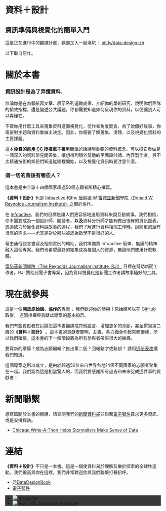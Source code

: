# 資料＋設計
## 資訊準備與視覺化的簡單入門

這是正在進行中的翻譯計畫，歡迎加入一起填坑！ [bit.ly/data-design-zh](http://bit.ly/data-design-zh)

以下取自原作。

<div id="about" class="content">
<h1>關於本書</h1>
<h3>資訊設計是為了<strong>弄懂資料</strong>.</h3>

<p>無論你是在為報紙寫文章、展示系列運動成果、介紹你的學術研究、說明你們團隊的績效指標，還是闡述公共議題，你都需要知道如何呈現你的資料，以便讓別人可以弄懂它。</p>

<p>不管你用什麼工具來蒐集資料進而視覺化，從作者角度而言，為了說個好故事，你需要對主題和資料集做出決定。因此，你需要了解蒐集、清理，以及視覺化資料的主要課題。</p>

<p>這本<strong>免費的<a href="https://creativecommons.org/licenses/by-nc-sa/4.0/deed.zh_TW" target="_blank">創用 CC 授權</a>電子書</strong>用簡單的話說明重要的資料概念。可以把它看做是一個深入的資料常見問答集，讓想得到額外幫助的平面設計師、內容製作者，與不太精通技術的鄉民們知道從哪裡開始，以及視覺化資訊時要注意什麼。</p>

<h3>這一切的背後有哪些人？</h3>

<p>這本書是由全球十四個國家超過50個志願者所精心撰寫。</p>

<p><strong>《資料＋設計》</strong>也是 <a href="infoactive.co" target="_blank">Infoactive</a> 和the <a href="http://www.rjionline.org/" target="_blank">唐納德·W·雷諾茲新聞學院（Donald W. Reynolds Journalism Institute）</a>之間的協作。</p>

<p>在 <a href="infoactive.co" target="_blank">Infoactive</a>，我們的目標是讓人們更容易地運用資料來說互動故事。我們相信，你不需要成為一個設計師、開發者，<strong>以及</strong>資料分析師才能夠做出很棒的資訊圖表。透過致力於簡化資料說故事的過程，我們了解進行資料相關工作時，說簡單的話有很高的需求——尤其是對於那些被認為數學不是很好的人。</p>

<p>藉由通俗語言書寫及相關實例的輔助，我們準備將 Infoactive 簡單、無痛的精神融入這個專案。我們也希望最終的結果成為每個人的資源，無論他們使用什麼軟體。</p>

<p><a href="http://www.rjionline.org/" target="_blank">雷諾茲新聞學院（The Reynolds Journalism Institute, RJI）</a> 目標在幫助新聞工作者。RJI 贊助此電子書專案，因為資料視覺化是新聞工作者講故事極好的工具。</p>
</div>

<div id="contribute" class="content">
   <h1>現在就參與</h1>

   <p>這是一個<strong>開放原始碼、協作的</strong>專案 ，我們歡迎你的參與！原始碼可以在 <a href="https://github.com/infoactive/data-design/" target="_blank">GitHub</a> 取得， 連同授權與貢獻此專案的基本指示。</p>

   <p>我們有些貢獻者在討論把這本書翻譯成其他語言、增加更多的章節，甚至撰寫第二版的<strong>《資料＋設計》</strong> 。這本書的貢獻者聰明、友善，各方面合作起來都很棒，所以我們確信，這本書的下一個階段將為所有參與者帶來很大的樂趣。</p>

   <p>要寫新的章節？成為志願編輯？推出第二版？回報錯字或錯誤？ 請用<a href="https://docs.google.com/a/infoactive.us/forms/d/1LsafHUV-BPQHmQsXHR40UsXS4f0c_jySgMrF9vMloF4/viewform?usp=send_form" target="_blank">這份表格</a>讓我們知道。</p>

   <p>這個專案之所以成立，是由於超過50位來自世界各地14個不同國家的志願者聚集在一起。我們認為這是相當驚人的，而我們要感謝所有過去和未來促成這件事的貢獻者！</p>

</div>

 <div id="press">
 <h1>新聞聯繫</h1>
 <p>想寫篇關於本書的報導，請查閱我們的<a href="https://drive.google.com/folderview?id=0BzgbdNYyW3F-NUpyejB5NWFkd1U&amp;usp=sharing" target="_blank">新聞資料袋</a>並聯繫<a href="mailto:ebook@infoactive.co" target="_blank">電子郵件</a>尋求更多資訊，或是安排採訪。</p>
  <ul>
    <li>
      <a href="http://www.rjionline.org/blog/chicago-write-thon-helps-storytellers-make-sense-data" target="_blank">Chicago Write-A-Thon Helps Storytellers Make Sense of Data</a></li>
  </ul>

 </div>

 <div class="content" id="connect">
 <h1>連結</h1>
 <p><strong>《資料＋設計》</strong>不只是一本書。這是一個使資料易於理解及樂於探索的全球性運動。我們很高興你在這裡，我們非常歡迎你與我們聯繫打聲招呼。</p>
   <ul>
     <li class="twitter"><a href="https://twitter.com/datadesignbook" target="_blank">@DataDesignBook</a></li>
     <li class="email"><a href="mailto:ebook@infoactive.co" target="_blank">電子郵件</a></li>
   </ul>
  </div>
  <div id="sponsors" style="background-color:#373737">
   <ul class="sponsors">
     <li><a href="https://infoactive.co" target="_blank"><img alt="Infoactive" src="https://dqzzm1bt1bnva.cloudfront.net/assets/static_pages/ebook/infoactive-logo-80aa90fc145d2b1b20d1fc65b800d4cc88d231fa25f34963ebb4243663ed4a1b.png"></a></li>
     <li><a href="http://www.rjionline.org/" target="_blank"><img alt="Reynolds Journalism Institute" src="https://dqzzm1bt1bnva.cloudfront.net/assets/static_pages/ebook/rji-logo-white-80028470969a6246ae3f8217d575aaae1212e75baac05829a1443decdb5a7f07.png"></a></li>
   </ul>
  </div>